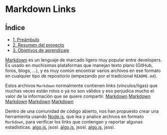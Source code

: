 # Markdown Links

## Índice

* [1. Preámbulo](#1-preámbulo)
* [2. Resumen del proyecto](#2-resumen-del-proyecto)
* [3. Objetivos de aprendizaje](#3-objetivos-de-aprendizaje)

[Markdown](https://es.wikipedia.org/wiki/Markdown) es un lenguaje de marcado
ligero muy popular entre developers. Es usado en muchísimas plataformas que
manejan texto plano (GitHub, foros, blogs, ...), y es muy común
encontrar varios archivos en ese formato en cualquier tipo de repositorio
(empezando por el tradicional `README.md`).

Estos archivos `Markdown` normalmente contienen _links_ (vínculos/ligas) que
muchas veces están rotos o ya no son válidos y eso perjudica mucho el valor de
la información que se quiere compartir.
[Markdown](https://es.wikipedia.org/wiki/Markdown)
[Markdown](https://es.wikipedia.org/wiki/Markdown)
[Markdown](https://es.wikipedia.org/wiki/Markdown)
[Markdown](https://es.wikipedia.org/wiki/Markdown)
[Markdown](https://es.wikipedia.org/wiki/Markdown)

Dentro de una comunidad de código abierto, nos han propuesto crear una
herramienta usando [Node.js](https://nodejs.org/), que lea y analice archivos
en formato `Markdown`, para verificar los links que contengan y reportar
algunas estadísticas.
[algo.js](https://github.com/jasdjkaskd), jsosl.
[algo.js](https://github.com/jasdjkaskd), jsosl.
[algo.js](https://github.com/jasdjkaskd), jsosl.
